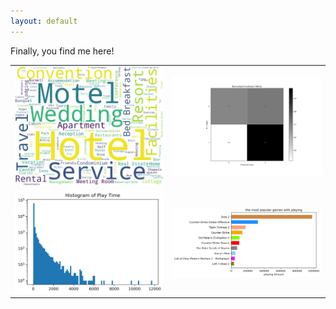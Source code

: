 ```yaml
---
layout: default
---
```


Finally, you find me here!

<div max-width="700px">
<table>
<tr>
  <td class="left">
    <a href="pages/publpics/Sentiment-Analysis-on-Hotel-Reviews.html">
        <img src="assets/images/wordCloud.jpg" alt="words cloud" title="wordCloud"/>
    </a>
  </td>
  <td class="right">
    <a href="pages/publpics/Sentiment-Analysis-on-Hotel-Reviews.html">
        <img src="assets/images/Normal Confusion Matrix.jpg" alt=" confusion matrix" title="Normal Confusion Matrix"/>
    </a>
  </td>
</tr>
<tr>
  <td class="left">
    <a href="pages/publpics/Recommender-System-on-Game.html">
        <img src="assets/images/play_time_histogram.png" alt="game playing time histogram" title="game playing time histogram"/>
    </a>
  </td>
  <td class="right">
    <a href="pages/publpics/Recommender-System-on-Game.html">
        <img src="assets/images/game_play_char.png" alt="game playing bar chart" title="game playing bar chart"/>
    </a>
  </td>
</tr>
</table>
</div>
